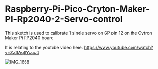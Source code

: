 # Raspberry-Pi-Pico-Cryton-Maker-Pi-Rp2040-2-Servo-control
This sketch is used to calibrate 1 single servo on GP pin 12 on the Cytron Maker Pi RP2040 board

It is relating to the youtube video here.
https://www.youtube.com/watch?v=ZzSAq8Ycuc4

![IMG_1668](https://user-images.githubusercontent.com/60571002/186405447-a758b140-eca6-46c2-a342-1c23ffdb78b2.jpg)

